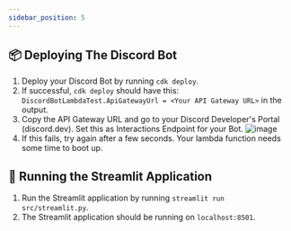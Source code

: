 ```yaml
---
sidebar_position: 5
---
```


## 📦 Deploying The Discord Bot

1. Deploy your Discord Bot by running `cdk deploy`.
2. If successful, `cdk deploy` should have this: `DiscordBotLambdaTest.ApiGatewayUrl = <Your API Gateway URL>` in the output.
3. Copy the API Gateway URL and go to your Discord Developer's Portal (discord.dev). Set this as Interactions Endpoint for your Bot.
![image](https://github.com/UMLCloudComputing/rowdybot/assets/136134023/6e0171af-3151-4223-9590-b7d9953aca39)
4. If this fails, try again after a few seconds. Your lambda function needs some time to boot up.

## 👑 Running the Streamlit Application
1. Run the Streamlit application by running `streamlit run src/streamlit.py`.
2. The Streamlit application should be running on `localhost:8501`.